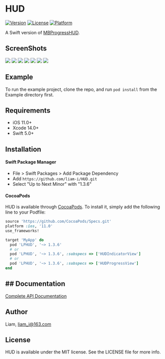 # HUD

<!-- [![CI Status](https://img.shields.io/travis/Liam/HUD.svg?style=flat)](https://travis-ci.org/Liam/HUD) -->
[![Version](https://img.shields.io/cocoapods/v/LPHUD.svg?style=flat)](https://cocoapods.org/pods/LPHUD)
[![License](https://img.shields.io/cocoapods/l/LPHUD.svg?style=flat)](https://cocoapods.org/pods/LPHUD)
[![Platform](https://img.shields.io/cocoapods/p/LPHUD.svg?style=flat)](https://cocoapods.org/pods/LPHUD)

A Swift version of [MBProgressHUD](https://github.com/jdg/MBProgressHUD).

## ScreenShots

[![](https://raw.githubusercontent.com/wiki/liam-i/HUD/Screenshots/1-small.png)](https://raw.githubusercontent.com/wiki/liam-i/HUD/Screenshots/1.png)
[![](https://raw.githubusercontent.com/wiki/liam-i/HUD/Screenshots/2-small.png)](https://raw.githubusercontent.com/wiki/liam-i/HUD/Screenshots/2.png)
[![](https://raw.githubusercontent.com/wiki/liam-i/HUD/Screenshots/3-small.png)](https://raw.githubusercontent.com/wiki/liam-i/HUD/Screenshots/3.png)
[![](https://raw.githubusercontent.com/wiki/liam-i/HUD/Screenshots/4-small.png)](https://raw.githubusercontent.com/wiki/liam-i/HUD/Screenshots/4.png)
[![](https://raw.githubusercontent.com/wiki/liam-i/HUD/Screenshots/5-small.png)](https://raw.githubusercontent.com/wiki/liam-i/HUD/Screenshots/5.png)
[![](https://raw.githubusercontent.com/wiki/liam-i/HUD/Screenshots/6-small.png)](https://raw.githubusercontent.com/wiki/liam-i/HUD/Screenshots/6.png)
[![](https://raw.githubusercontent.com/wiki/liam-i/HUD/Screenshots/7-small.png)](https://raw.githubusercontent.com/wiki/liam-i/HUD/Screenshots/7.png)

## Example

To run the example project, clone the repo, and run `pod install` from the Example directory first.

## Requirements

* iOS 11.0+ 
* Xcode 14.0+
* Swift 5.0+

## Installation

#### Swift Package Manager

- File > Swift Packages > Add Package Dependency
- Add `https://github.com/liam-i/HUD.git`
- Select "Up to Next Minor" with "1.3.6"

#### CocoaPods

HUD is available through [CocoaPods](https://cocoapods.org). To install it, simply add the following line to your Podfile:

```ruby
source 'https://github.com/CocoaPods/Specs.git'
platform :ios, '11.0'
use_frameworks!

target 'MyApp' do
  pod 'LPHUD', '~> 1.3.6'
  # or
  pod 'LPHUD', '~> 1.3.6', :subspecs => ['HUDIndicatorView']
  # or
  pod 'LPHUD', '~> 1.3.6', :subspecs => ['HUDProgressView']
end
```

## ## Documentation

[Complete API Documentation](https://liam-i.github.io/HUD/documentation/lphud)

## Author

Liam, liam_i@163.com

## License

HUD is available under the MIT license. See the LICENSE file for more info.
